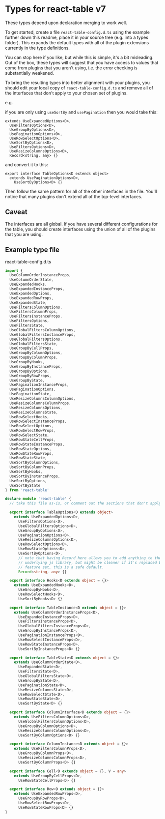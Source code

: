 # Types for react-table v7

These types depend upon declaration merging to work well.

To get started, create a file `react-table-config.d.ts` using the example further down this readme, place it in your source tree (e.g. into a types folder). This expands the default types with all of the plugin extensions currently in the type definitions.

You can stop here if you like, but while this is simple, it's a bit misleading. Out of the box, these types will suggest that you have access to values that come from plugins that you aren't using, i.e. the error checking is substantially weakened.

To bring the resulting types into better alignment with your plugins, you should edit your local copy of `react-table-config.d.ts` and remove all of the interfaces that don't apply to your chosen set of plugins.

e.g.

if you are only using `useSortBy` and `usePagination` then you would take this:

```tsx
extends UseExpandedOptions<D>,
  UseFiltersOptions<D>,
  UseGroupByOptions<D>,
  UsePaginationOptions<D>,
  UseRowSelectOptions<D>,
  UseSortByOptions<D>,
  UseFiltersOptions<D>,
  UseResizeColumnsOptions<D>,
  Record<string, any> {}
```

and convert it to this:

```tsx
export interface TableOptions<D extends object>
  extends UsePaginationOptions<D>,
    UseSortByOptions<D> {}
```

Then follow the same pattern for all of the other interfaces in the file. You'll notice that many plugins don't extend all of the top-level interfaces.

## Caveat

The interfaces are all global. If you have several different configurations for the table, you should create interfaces using the union of all of the plugins that you are using.

## Example type file

react-table-config.d.ts

```ts
import {
  UseColumnOrderInstanceProps,
  UseColumnOrderState,
  UseExpandedHooks,
  UseExpandedInstanceProps,
  UseExpandedOptions,
  UseExpandedRowProps,
  UseExpandedState,
  UseFiltersColumnOptions,
  UseFiltersColumnProps,
  UseFiltersInstanceProps,
  UseFiltersOptions,
  UseFiltersState,
  UseGlobalFiltersColumnOptions,
  UseGlobalFiltersInstanceProps,
  UseGlobalFiltersOptions,
  UseGlobalFiltersState,
  UseGroupByCellProps,
  UseGroupByColumnOptions,
  UseGroupByColumnProps,
  UseGroupByHooks,
  UseGroupByInstanceProps,
  UseGroupByOptions,
  UseGroupByRowProps,
  UseGroupByState,
  UsePaginationInstanceProps,
  UsePaginationOptions,
  UsePaginationState,
  UseResizeColumnsColumnOptions,
  UseResizeColumnsColumnProps,
  UseResizeColumnsOptions,
  UseResizeColumnsState,
  UseRowSelectHooks,
  UseRowSelectInstanceProps,
  UseRowSelectOptions,
  UseRowSelectRowProps,
  UseRowSelectState,
  UseRowStateCellProps,
  UseRowStateInstanceProps,
  UseRowStateOptions,
  UseRowStateRowProps,
  UseRowStateState,
  UseSortByColumnOptions,
  UseSortByColumnProps,
  UseSortByHooks,
  UseSortByInstanceProps,
  UseSortByOptions,
  UseSortByState
} from 'react-table'

declare module 'react-table' {
  // take this file as-is, or comment out the sections that don't apply to your plugin configuration

  export interface TableOptions<D extends object>
    extends UseExpandedOptions<D>,
      UseFiltersOptions<D>,
      UseGlobalFiltersOptions<D>,
      UseGroupByOptions<D>,
      UsePaginationOptions<D>,
      UseResizeColumnsOptions<D>,
      UseRowSelectOptions<D>,
      UseRowStateOptions<D>,
      UseSortByOptions<D>,
      // note that having Record here allows you to add anything to the options, this matches the spirit of the
      // underlying js library, but might be cleaner if it's replaced by a more specific type that matches your
      // feature set, this is a safe default.
      Record<string, any> {}

  export interface Hooks<D extends object = {}>
    extends UseExpandedHooks<D>,
      UseGroupByHooks<D>,
      UseRowSelectHooks<D>,
      UseSortByHooks<D> {}

  export interface TableInstance<D extends object = {}>
    extends UseColumnOrderInstanceProps<D>,
      UseExpandedInstanceProps<D>,
      UseFiltersInstanceProps<D>,
      UseGlobalFiltersInstanceProps<D>,
      UseGroupByInstanceProps<D>,
      UsePaginationInstanceProps<D>,
      UseRowSelectInstanceProps<D>,
      UseRowStateInstanceProps<D>,
      UseSortByInstanceProps<D> {}

  export interface TableState<D extends object = {}>
    extends UseColumnOrderState<D>,
      UseExpandedState<D>,
      UseFiltersState<D>,
      UseGlobalFiltersState<D>,
      UseGroupByState<D>,
      UsePaginationState<D>,
      UseResizeColumnsState<D>,
      UseRowSelectState<D>,
      UseRowStateState<D>,
      UseSortByState<D> {}

  export interface ColumnInterface<D extends object = {}>
    extends UseFiltersColumnOptions<D>,
      UseGlobalFiltersColumnOptions<D>,
      UseGroupByColumnOptions<D>,
      UseResizeColumnsColumnOptions<D>,
      UseSortByColumnOptions<D> {}

  export interface ColumnInstance<D extends object = {}>
    extends UseFiltersColumnProps<D>,
      UseGroupByColumnProps<D>,
      UseResizeColumnsColumnProps<D>,
      UseSortByColumnProps<D> {}

  export interface Cell<D extends object = {}, V = any>
    extends UseGroupByCellProps<D>,
      UseRowStateCellProps<D> {}

  export interface Row<D extends object = {}>
    extends UseExpandedRowProps<D>,
      UseGroupByRowProps<D>,
      UseRowSelectRowProps<D>,
      UseRowStateRowProps<D> {}
}
```
